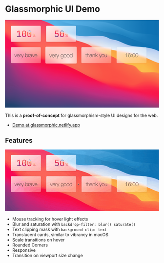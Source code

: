 # Glassmorphic UI Demo

[![Demo](screenshots/demo.png)](https://glassmorphic.netlify.app)

This is a **proof-of-concept** for glassmorphism-style UI designs for the web.

- [Demo at glassmorphic.netlify.app](https://glassmorphic.netlify.app)

## Features

[![Gifs](screenshots/demo.gif)](https://glassmorphic.netlify.app)

- Mouse tracking for hover light effects
- Blur and saturation with `backdrop-filter: blur() saturate()`
- Text clipping mask with `background-clip: text`
- Translucent cards, similar to vibrancy in macOS
- Scale transitions on hover
- Rounded Corners
- Responsive
- Transition on viewport size change
